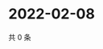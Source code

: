 # 2022-02-08

共 0 条

<!-- BEGIN WEIBO -->
<!-- 最后更新时间 Tue Feb 08 2022 22:13:32 GMT+0800 (China Standard Time) -->

<!-- END WEIBO -->
